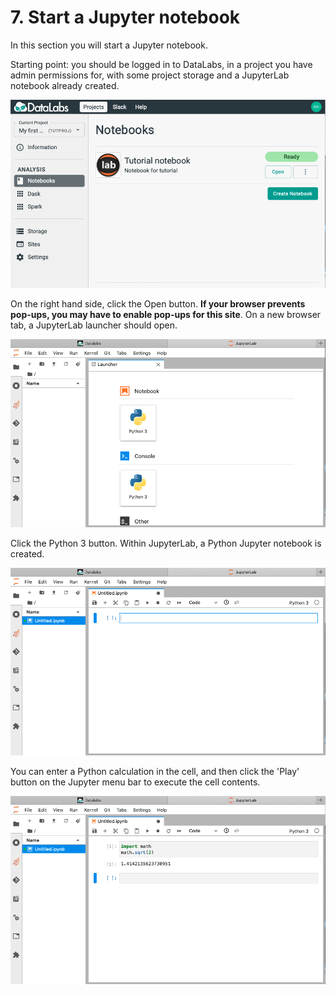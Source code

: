 # 7. Start a Jupyter notebook

In this section you will start a Jupyter notebook.

Starting point: you should be logged in to DataLabs, in a project you have admin
permissions for, with some project storage and a JupyterLab notebook already created.

![project notebook page](../../img/project-notebooks-page-first-notebook-ready.png
"project notebook page")

On the right hand side, click the Open button.
__If your browser prevents pop-ups, you may have to enable pop-ups for this site__.
On a new browser tab, a JupyterLab launcher should open.

![JupyterLab launcher](../../img/jupyterlab-launcher.png "JupyterLab launcher")

Click the Python 3 button.
Within JupyterLab, a Python Jupyter notebook is created.

![JupyterLab new notebook](../../img/jupyterlab-new-notebook.png "JupyterLab new notebook")

You can enter a Python calculation in the cell, and then click the 'Play' button on the
Jupyter menu bar to execute the cell contents.

![JupyterLab unsaved notebook](../../img/jupyterlab-unsaved-notebook.png
"JupyterLab unsaved notebook")
